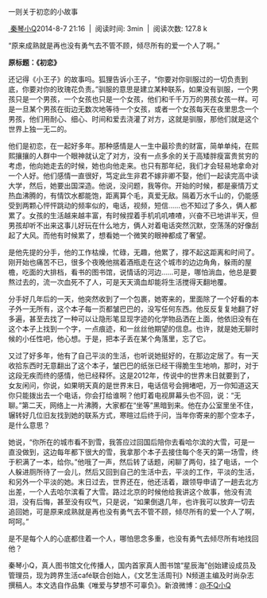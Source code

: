 一则关于初恋的小故事

[ 秦琴小Q](https://pianke.me/pages/user/user.html?uid=534220)2014-8-7
21:16  |  阅读时间: 3min  |  阅读次数: 127.8 k

“原来成熟就是再也没有勇气去不管不顾，倾尽所有的爱一个人了啊。”

**原标题：《初恋》**

还记得《小王子》的故事吗。狐狸告诉小王子，“你要对你驯服过的一切负责到底，你要对你的玫瑰花负责。”驯服的意思是建立某种联系，如果没有驯服，一个男孩只是一个男孩，一个女孩也只是一个女孩，他们和千千万万的男孩女孩一样。可是一旦某个男孩在街边无数次地等待一个女孩，或者一个女孩每天在夜里思念一个男孩，他们用耐心、细心、时间和爱去浇灌了对方，这就是驯服，那他们就是这个世界上独一无二的。

他们是初恋，在一起好多年。那种感情是人一生中最珍贵的财富，简单单纯，在熙熙攘攘的人群中一个眼神就认定了对方，没有一点多余的关于高矮胖瘦富贵贫穷的考虑，他向她走去的时候，她也向他走来。也只有那年纪，我们才会轻易地拿命对一个人好。他们感情一直很好，笃定此生非君不嫁非卿不娶，他们一起读完高中读大学，然后，她要出国深造。他说，没问题，我等你。开始的时候，都是豪情万丈热血沸腾的，有情饮水都能饱，距离算个毛，真爱无敌。隔着万水千山的，仍能感受到两颗心怦怦跳动的频率似的，电话，视频，短信……也不知过了多久，俩人都累了。女孩的生活越来越丰富，有时候捏着手机叽叽喳喳，兴奋不已地讲半天，但男孩却听不出来这事儿好玩在什么地方，俩人对着电话突然沉默，空荡荡的好像刮起了大风。而他有时候累了，想看她一个微笑的眼神都成了奢望。

是他先提的分手，他的工作枯燥，忙碌，无趣，他累了，撑不起这距离和时间了。刚开始也痛苦不已，很多个夜晚他揣着酒瓶走在这个城市的边边角角，躲雨的屋檐，吃面的大排档，看书的图书馆，说情话的河边……可是，哪怕淌血，他总是要熬过去的，流一次血死不了人，可是天天滴血却能将生活搅得天翻地覆。

分手好几年后的一天，他突然收到了一个包裹，她寄来的，里面除了一个好看的本子外一无所有，这个本子每一页都皱巴巴的，没写任何东西。他反反复复地翻了好多遍，甚至去找了一种可以让隐形笔显现字迹的化学物品洒在上面，他依旧没有在这个本子上找到一个字，一点痕迹，和一丝丝他期望的信息。也许，就是她无聊时候的小任性吧，他心想。于是，把本子丢在某个角落里，忘了它。

又过了好多年，他有了自己平淡的生活，也听说她挺好的，在那边定居了。有一天收拾东西时无意翻出了这个本子，皱巴巴的纸张已经干得脆生生地响，那时，对于这段无疾而终的感情，他已经释怀。这是2012年，传说中的世界末日就要到了，女友闲问，你说，如果明天真的是世界末日，电话信号会拥堵吧，万一你知道这天你只能拨出去一个电话，你会打给谁啊？他盯着电视屏幕头也不回，说：“无聊。”第二天，网络上一片沸腾，大家都在“坐等”黑暗到来。他在办公室里坐不住，辗转好几位旧友找到她的联系方式，寒暄过后终于问，当年你寄来的那个空本子，是什么意思？

她说，“你所在的城市看不到雪，我答应过回国后陪你去看哈尔滨的大雪，可是一直没做到，这边每年都下很大的雪，我拿那个本子去接住每个冬天的第一场雪，终于积满了一本，给你。”他哦了一声，然后转了话题，闲聊了两句，挂了电话，一个人躲进厕所待了一会儿，然后又回到自己的生活中去，平淡的工作，平淡的生活，和另外一个平淡的她。末日过去，世界还在，他还活着，跟领导申请了一趟去北方出差，一个人去哈尔滨看了大雪。路过北京的时候他给我讲这个故事，他没有流泪，没有后悔，甚至没有叹气，只是说，“如果倒退几年，也许我可以放弃一切去追回她，可是原来成熟就是再也没有勇气去不管不顾，倾尽所有的爱一个人了啊，呵呵。”

是不是每个人的心底都住着一个人，哪怕思念多重，也没有勇气去倾尽所有地找回他？

秦琴小Q，真人图书馆文化传播人，国内首家真人图书馆“星辰海”创始建设成员及管理员，现为跨界生活café联合创始人，《文艺生活周刊》N频道主编及时尚杂志撰稿人。本文选自作品集《唯爱与梦想不可辜负》。新浪微博：[@不Q小Q](http://weibo.com/littleq717)
